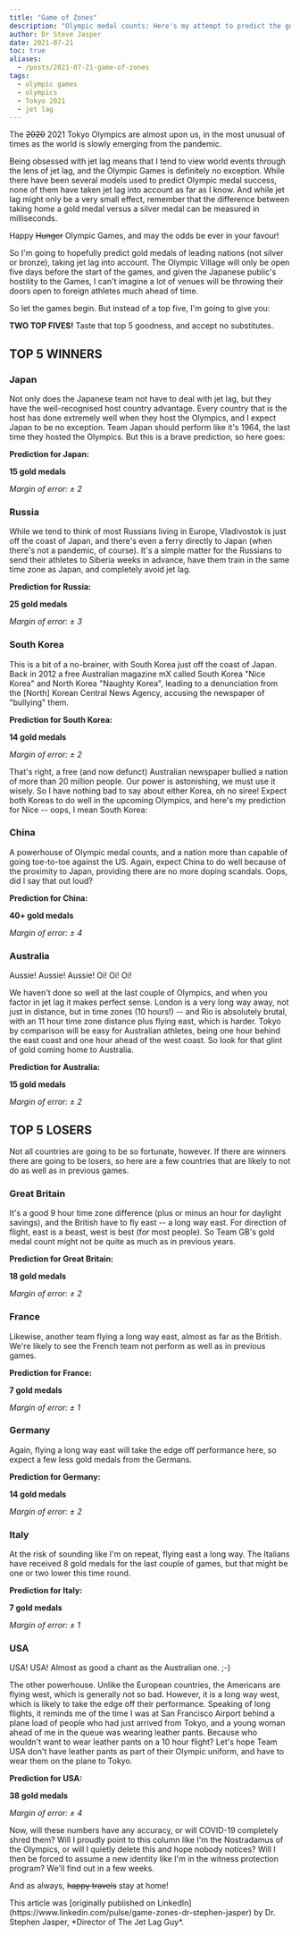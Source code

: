 ```yaml
---
title: "Game of Zones"
description: "Olympic medal counts: Here's my attempt to predict the gold medal counts based on jet lag"
author: Dr Steve Jasper
date: 2021-07-21
toc: true
aliases:
  - /posts/2021-07-21-game-of-zones
tags:
  - olympic games
  - olympics
  - Tokyo 2021
  - jet lag
---
```


The ~~2020~~ 2021 Tokyo Olympics are almost upon us, in the most unusual of times as the world is slowly emerging from the pandemic.

Being obsessed with jet lag means that I tend to view world events through the lens of jet lag, and the Olympic Games is definitely no exception. While there have been several models used to predict Olympic medal success, none of them have taken jet lag into account as far as I know. And while jet lag might only be a very small effect, remember that the difference between taking home a gold medal versus a silver medal can be measured in milliseconds.

Happy ~~Hunger~~ Olympic Games, and may the odds be ever in your favour!

So I'm going to hopefully predict gold medals of leading nations (not silver or bronze), taking jet lag into account. The Olympic Village will only be open five days before the start of the games, and given the Japanese public's hostility to the Games, I can't imagine a lot of venues will be throwing their doors open to foreign athletes much ahead of time.

So let the games begin. But instead of a top five, I'm going to give you:

**TWO TOP FIVES!** Taste that top 5 goodness, and accept no substitutes.

## TOP 5 WINNERS

### Japan

Not only does the Japanese team not have to deal with jet lag, but they have the well-recognised host country advantage. Every country that is the host has done extremely well when they host the Olympics, and I expect Japan to be no exception. Team Japan should perform like it's 1964, the last time they hosted the Olympics. But this is a brave prediction, so here goes: <gulp>

**Prediction for Japan:**

**15 gold medals**

*Margin of error: ± 2*

### Russia

While we tend to think of most Russians living in Europe, Vladivostok is just off the coast of Japan, and there's even a ferry directly to Japan (when there's not a pandemic, of course). It's a simple matter for the Russians to send their athletes to Siberia weeks in advance, have them train in the same time zone as Japan, and completely avoid jet lag.

**Prediction for Russia:**

**25 gold medals**

*Margin of error: ± 3*

### South Korea

This is a bit of a no-brainer, with South Korea just off the coast of Japan. Back in 2012 a free Australian magazine mX called South Korea "Nice Korea" and North Korea "Naughty Korea", leading to a denunciation from the [North] Korean Central News Agency, accusing the newspaper of "bullying" them.

**Prediction for South Korea:**

**14 gold medals**

*Margin of error: ± 2*

That's right, a free (and now defunct) Australian newspaper bullied a nation of more than 20 million people. Our power is astonishing, we must use it wisely. So I have nothing bad to say about either Korea, oh no siree! Expect both Koreas to do well in the upcoming Olympics, and here's my prediction for Nice -- oops, I mean South Korea:

### China

A powerhouse of Olympic medal counts, and a nation more than capable of going toe-to-toe against the US. Again, expect China to do well because of the proximity to Japan, providing there are no more doping scandals. Oops, did I say that out loud?

**Prediction for China:**

**40+ gold medals**

*Margin of error: ± 4*

### Australia

Aussie! Aussie! Aussie! Oi! Oi! Oi!

We haven't done so well at the last couple of Olympics, and when you factor in jet lag it makes perfect sense. London is a very long way away, not just in distance, but in time zones (10 hours!) -- and Rio is absolutely brutal, with an 11 hour time zone distance plus flying east, which is harder. Tokyo by comparison will be easy for Australian athletes, being one hour behind the east coast and one hour ahead of the west coast. So look for that glint of gold coming home to Australia.

**Prediction for Australia:**

**15 gold medals**

*Margin of error: ± 2*

## TOP 5 LOSERS

Not all countries are going to be so fortunate, however. If there are winners there are going to be losers, so here are a few countries that are likely to not do as well as in previous games.

### Great Britain

It's a good 9 hour time zone difference (plus or minus an hour for daylight savings), and the British have to fly east -- a long way east. For direction of flight, east is a beast, west is best (for most people). So Team GB's gold medal count might not be quite as much as in previous years.

**Prediction for Great Britain:**

**18 gold medals**

*Margin of error: ± 2*

### France

Likewise, another team flying a long way east, almost as far as the British. We're likely to see the French team not perform as well as in previous games.

**Prediction for France:**

**7 gold medals**

*Margin of error: ± 1*

### Germany

Again, flying a long way east will take the edge off performance here, so expect a few less gold medals from the Germans.

**Prediction for Germany:**

**14 gold medals**

*Margin of error: ± 2*

### Italy

At the risk of sounding like I'm on repeat, flying east a long way. The Italians have received 8 gold medals for the last couple of games, but that might be one or two lower this time round.

**Prediction for Italy:**

**7 gold medals**

*Margin of error: ± 1*

### USA

USA! USA! Almost as good a chant as the Australian one. ;-)

The other powerhouse. Unlike the European countries, the Americans are flying west, which is generally not so bad. However, it is a long way west, which is likely to take the edge off their performance. Speaking of long flights, it reminds me of the time I was at San Francisco Airport behind a plane load of people who had just arrived from Tokyo, and a young woman ahead of me in the queue was wearing leather pants. Because who wouldn't want to wear leather pants on a 10 hour flight? Let's hope Team USA don't have leather pants as part of their Olympic uniform, and have to wear them on the plane to Tokyo.

**Prediction for USA:**

**38 gold medals**

*Margin of error: ± 4*

Now, will these numbers have any accuracy, or will COVID-19 completely shred them? Will I proudly point to this column like I'm the Nostradamus of the Olympics, or will I quietly delete this and hope nobody notices? Will I then be forced to assume a new identity like I'm in the witness protection program? We'll find out in a few weeks.

And as always, ~~happy travels~~ stay at home!

</aside>This article was [originally published on LinkedIn](https://www.linkedin.com/pulse/game-zones-dr-stephen-jasper) by Dr. Stephen Jasper, *Director of The Jet Lag Guy*.</aside>

